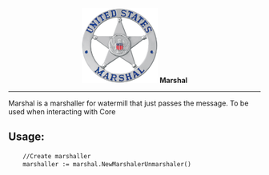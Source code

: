 <p align="center">
<img alt="Marshal logo" src="assets/logo.png" height="150"/>
<b>Marshal</b>
</p>

---

Marshal is a marshaller for watermill that just passes the message. To be used when interacting with Core

## Usage:

```golang
    //Create marshaller
    marshaller := marshal.NewMarshalerUnmarshaler()

```
